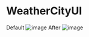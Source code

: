# WeatherCityUI
Default
![image](https://user-images.githubusercontent.com/84580456/159735536-60a9b598-49ff-4ff0-83cb-92bb69fdd337.png)
After
![image](https://user-images.githubusercontent.com/84580456/159735634-99728656-85a0-4d2e-b5b6-f4fd5aadd182.png)

